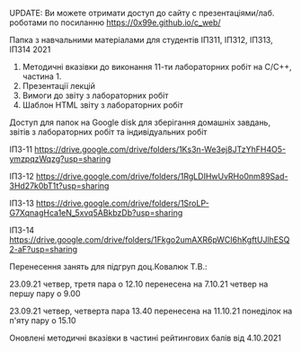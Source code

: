 UPDATE:
Ви можете отримати доступ до сайту с презентаціями/лаб. роботами по посиланню https://0x99e.github.io/c_web/

Папка з навчальними матеріалами для студентів ІПЗ11, ІПЗ12, ІПЗ13, ІПЗ14 2021
 1. Методичні вказівки до виконання 11-ти лабораторних робіт на C/C++, частина 1. 
 2. Презентації лекцій
 3. Вимоги до звіту з лабораторних робіт
 4. Шаблон HTML звіту з лабораторних робіт 

Доступ для папок на Google disk для зберігання домашніх завдань, звітів з лабораторних робіт та індивідуальних робіт

ІПЗ-11   https://drive.google.com/drive/folders/1Ks3n-We3ej8JTzYhFH4O5-ymzpqzWqzg?usp=sharing

ІПЗ-12   https://drive.google.com/drive/folders/1RgLDIHwUvRHo0nm89Sad-3Hd27k0bT1t?usp=sharing

ІПЗ-13   https://drive.google.com/drive/folders/1SroLP-G7XqnagHca1eN_5xvq5ABkbzDb?usp=sharing
 
ІПЗ-14   https://drive.google.com/drive/folders/1Fkgo2umAXR6pWCI6hKgftUJlhESQ2-aF?usp=sharing

Перенесення занять для підгруп доц.Ковалюк Т.В.:

23.09.21 четвер, третя пара о 12.10 перенесена на  7.10.21 четвер на першу пару о 9.00

23.09.21 четвер, четверта пара 13.40 перенесена на 11.10.21 понеділок на  п'яту пару о 15.10

Оновлені методичні вказівки в частині рейтингових балів  від 4.10.2021

